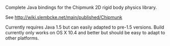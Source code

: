 Complete Java bindings for the Chipmunk 2D rigid body physics library.

See http://wiki.slembcke.net/main/published/Chipmunk

Currently requires Java 1.5 but can easily adapted to pre-1.5 versions. Build currently only works on OS X 10.4 and better but should be easy to adapt to other platforms.